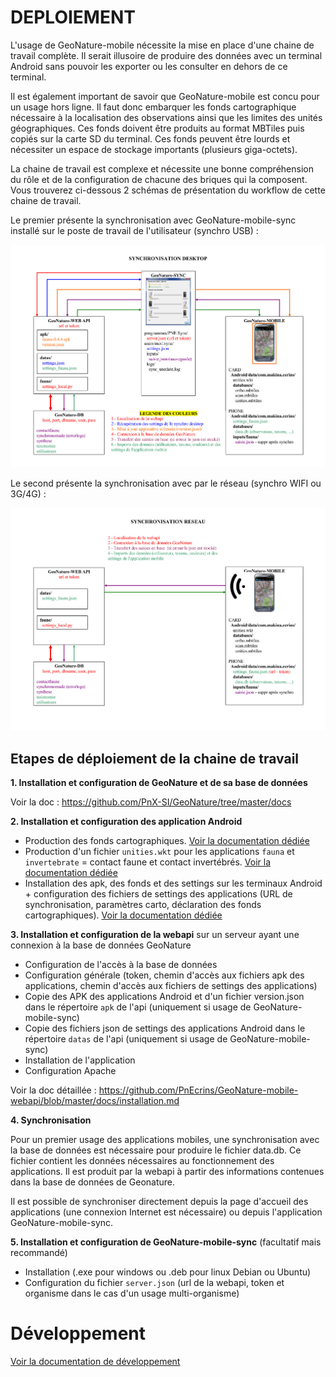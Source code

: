 # DEPLOIEMENT

L'usage de GeoNature-mobile nécessite la mise en place d'une chaine de travail complète. Il serait illusoire de produire des données avec un terminal Android sans pouvoir les exporter ou les consulter en dehors de ce terminal. 

Il est également important de savoir que GeoNature-mobile est concu pour un usage hors ligne. Il faut donc embarquer les fonds cartographique nécessaire à la localisation des observations ainsi que les limites des unités géographiques. Ces fonds doivent être produits au format MBTiles puis copiés sur la carte SD du terminal. Ces fonds peuvent être lourds et nécessiter un espace de stockage importants (plusieurs giga-octets).

La chaine de travail est complexe et nécessite une bonne compréhension du rôle et de la configuration de chacune des briques qui la composent. Vous trouverez ci-dessous 2 schémas de présentation du workflow de cette chaine de travail.

Le premier présente la synchronisation avec GeoNature-mobile-sync installé sur le poste de travail de l'utilisateur (synchro USB) : 

![GeoNature-mobile workflow synchro desktop](https://raw.githubusercontent.com/PnEcrins/GeoNature-mobile/develop/docs/images/workflow-synchronisation-desktop.jpg)

Le second présente la synchronisation avec par le réseau (synchro WIFI ou 3G/4G) : 

![GeoNature-mobile workflow synchro wifi](https://raw.githubusercontent.com/PnEcrins/GeoNature-mobile/develop/docs/images/workflow-synchronisation-wifi.jpg)

Etapes de déploiement de la chaine de travail
---------------------------------------------

**1. Installation et configuration de GeoNature et de sa base de données**

Voir la doc : https://github.com/PnX-SI/GeoNature/tree/master/docs

**2. Installation et configuration des application Android**

* Production des fonds cartographiques. [Voir la documentation dédiée](/docs/install/make_mbtiles.rst)
* Production d'un fichier ``unities.wkt`` pour les applications ``fauna`` et ``invertebrate`` = contact faune et contact invertébrés. 
[Voir la documentation dédiée](/docs/install/make_wkt.rst)
* Installation des apk, des fonds et des settings sur les terminaux Android + configuration des fichiers de settings des applications 
(URL de synchronisation, paramètres carto, déclaration des fonds cartographiques). 
[Voir la documentation dédiée](/docs/install/installation.rst)

**3. Installation et configuration de la webapi** sur un serveur ayant une connexion à la base de données GeoNature

* Configuration de l'accès à la base de données
* Configuration générale (token, chemin d'accès aux fichiers apk des applications, chemin d'accès aux fichiers de settings des applications)
* Copie des APK des applications Android et d'un fichier version.json dans le répertoire ``apk`` de l'api (uniquement si usage de GeoNature-mobile-sync)
* Copie des fichiers json de settings des applications Android dans le répertoire ``datas`` de l'api (uniquement si usage de GeoNature-mobile-sync)
* Installation de l'application
* Configuration Apache

Voir la doc détaillée : 
https://github.com/PnEcrins/GeoNature-mobile-webapi/blob/master/docs/installation.md

**4. Synchronisation**

Pour un premier usage des applications mobiles, une synchronisation avec la base de données est nécessaire pour produire le fichier data.db. Ce fichier contient les données nécessaires au fonctionnement des applications. Il est produit par la webapi à partir des informations contenues dans la base de données de Geonature.

Il est possible de synchroniser directement depuis la page d'accueil des applications (une connexion Internet est nécessaire) ou depuis l'application GeoNature-mobile-sync.

**5. Installation et configuration de GeoNature-mobile-sync** (facultatif mais recommandé)

* Installation (.exe pour windows ou .deb pour linux Debian ou Ubuntu)
* Configuration du fichier ``server.json`` (url de la webapi, token et organisme dans le cas d'un usage multi-organisme)


# Développement

[Voir la documentation de développement](/docs/developpement/)
